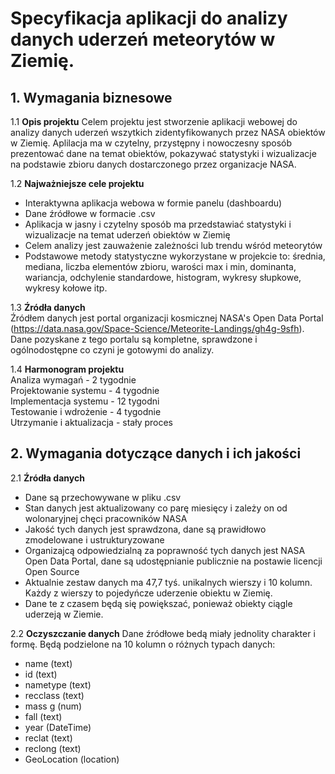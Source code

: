 # Specyfikacja aplikacji do analizy danych uderzeń meteorytów w Ziemię.  

## 1. Wymagania biznesowe
1.1 **Opis projektu**
Celem projektu jest stworzenie aplikacji webowej do analizy danych uderzeń wszytkich zidentyfikowanych przez NASA obiektów w Ziemię. Aplilacja ma w czytelny, przystępny i nowoczesny sposób prezentować dane na temat obiektów, pokazywać statystyki i wizualizacje na podstawie zbioru danych dostarczonego przez organizacje NASA.

1.2 **Najważniejsze cele projektu**  
- Interaktywna aplikacja webowa w formie panelu (dashboardu)
- Dane źródłowe w formacie .csv
- Aplikacja w jasny i czytelny sposób ma przedstawiać statystyki i wizualizacje na temat uderzeń obiektów w Ziemię
- Celem analizy jest zauważenie zależności lub trendu wśród meteorytów
- Podstawowe metody statystyczne wykorzystane w projekcie to: średnia, mediana, liczba elementów zbioru, warości max i min, dominanta, wariancja, odchylenie standardowe, histogram, wykresy słupkowe, wykresy kołowe itp.

1.3 **Źródła danych**  
Źródłem danych jest portal organizacji kosmicznej NASA's Open Data Portal (https://data.nasa.gov/Space-Science/Meteorite-Landings/gh4g-9sfh).
Dane pozyskane z tego portalu są kompletne, sprawdzone i ogólnodostępne co czyni je gotowymi do analizy.

1.4 **Harmonogram projektu**  
Analiza wymagań - 2 tygodnie  
Projektowanie systemu - 4 tygodnie  
Implementacja systemu - 12 tygodni  
Testowanie i wdrożenie - 4 tygodnie  
Utrzymanie i aktualizacja - stały proces  

## 2. Wymagania dotyczące danych i ich jakości  
2.1 **Źródła danych**  
- Dane są przechowywane w pliku .csv  
- Stan danych  jest aktualizowany co parę miesięcy i zależy on od wolonaryjnej chęci pracowników NASA  
- Jakość tych danych jest sprawdzona, dane są prawidłowo zmodelowane i ustrukturyzowane  
- Organizajcą odpowiedzialną za poprawność tych danych jest NASA Open Data Portal, dane są udostępnianie publicznie na postawie licencji Open Source
- Aktualnie zestaw danych ma 47,7 tyś. unikalnych wierszy i 10 kolumn. Każdy z wierszy to pojedyńcze uderzenie obiektu w Ziemię.
- Dane te z czasem będą się powiększać, ponieważ obiekty ciągle uderzeją w Ziemie.  

2.2 **Oczyszczanie danych**
Dane źródłowe bedą miały jednolity charakter i formę. Będą podzielone na 10 kolumn o różnych typach danych:
- name (text) 
- id (text)
- nametype (text)
- recclass (text)
- mass g (num)
- fall (text)
- year (DateTime)
- reclat (text)
- reclong (text)
- GeoLocation (location)
